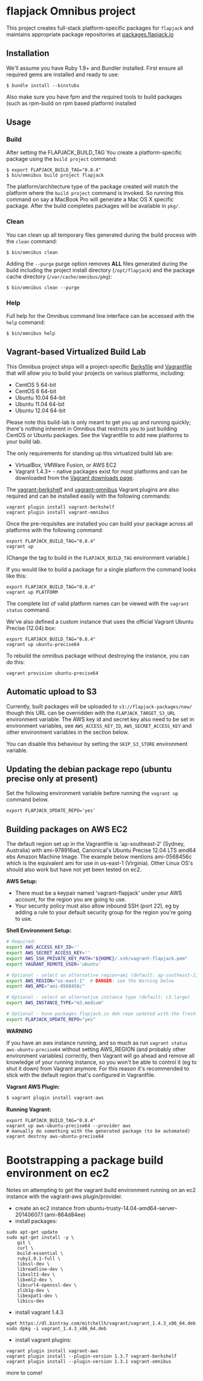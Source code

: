 # flapjack Omnibus project

This project creates full-stack platform-specific packages for
`flapjack` and maintains appropriate package repositories at
[packages.flapjack.io](http://packages.flapjack.io/)

## Installation

We'll assume you have Ruby 1.9+ and Bundler installed. First ensure all
required gems are installed and ready to use:

```shell
$ bundle install --binstubs
```
Also make sure you have fpm and the required tools to build packages (such as rpm-build on rpm based platform)
installed


## Usage

### Build

After setting the FLAPJACK_BUILD_TAG
You create a platform-specific package using the `build project` command:

```shell
$ export FLAPJACK_BUILD_TAG="0.8.4"
$ bin/omnibus build project flapjack
```

The platform/architecture type of the package created will match the platform
where the `build project` command is invoked. So running this command on say a
MacBook Pro will generate a Mac OS X specific package. After the build
completes packages will be available in `pkg/`.

### Clean

You can clean up all temporary files generated during the build process with
the `clean` command:

```shell
$ bin/omnibus clean
```

Adding the `--purge` purge option removes __ALL__ files generated during the
build including the project install directory (`/opt/flapjack`) and
the package cache directory (`/var/cache/omnibus/pkg`):

```shell
$ bin/omnibus clean --purge
```

### Help

Full help for the Omnibus command line interface can be accessed with the
`help` command:

```shell
$ bin/omnibus help
```

## Vagrant-based Virtualized Build Lab

This Omnibus project ships will a project-specific
[Berksfile](http://berkshelf.com/) and [Vagrantfile](http://www.vagrantup.com/)
that will allow you to build your projects on various platforms, including:

* CentOS 5 64-bit
* CentOS 6 64-bit
* Ubuntu 10.04 64-bit
* Ubuntu 11.04 64-bit
* Ubuntu 12.04 64-bit

Please note this build-lab is only meant to get you up and running quickly;
there's nothing inherent in Omnibus that restricts you to just building CentOS
or Ubuntu packages. See the Vagrantfile to add new platforms to your build lab.

The only requirements for standing up this virtualized build lab are:

* VirtualBox, VMWare Fusion, or AWS EC2
* Vagrant 1.4.3+ - native packages exist for most platforms and can be downloaded
from the [Vagrant downloads page](http://downloads.vagrantup.com/).

The [vagrant-berkshelf](https://github.com/RiotGames/vagrant-berkshelf) and
[vagrant-omnibus](https://github.com/schisamo/vagrant-omnibus) Vagrant plugins
are also required and can be installed easily with the following commands:

```shell
vagrant plugin install vagrant-berkshelf
vagrant plugin install vagrant-omnibus
```

Once the pre-requisites are installed you can build your package across all
platforms with the following command:

```shell
export FLAPJACK_BUILD_TAG="0.8.4"
vagrant up
```
(Change the tag to build in the `FLAPJACK_BUILD_TAG` environment variable.)

If you would like to build a package for a single platform the command looks like this:

```shell
export FLAPJACK_BUILD_TAG="0.8.4"
vagrant up PLATFORM
```

The complete list of valid platform names can be viewed with the
`vagrant status` command.

We've also defined a custom instance that uses the official Vagrant Ubuntu
Precise (12.04) box:

``` shell
export FLAPJACK_BUILD_TAG="0.8.4"
vagrant up ubuntu-precise64
```

To rebuild the omnibus package without destroying the instance, you can do this:

``` shell
vagrant provision ubuntu-precise64
```

## Automatic upload to S3

Currently, built packages will be uploaded to `s3://flapjack-packages/new/` though this URL can be overridden with the `FLAPJACK_TARGET_S3_URL` environment variable. The AWS key id and secret key also need to be set in environment variables, see `AWS_ACCESS_KEY_ID`, `AWS_SECRET_ACCESS_KEY` and other environment variables in the section below.

You can disable this behaviour by setting the `SKIP_S3_STORE` environment variable.

## Updating the debian package repo (ubuntu precise only at present)

Set the following environment variable before running the `vagrant up` command below.

```
export FLAPJACK_UPDATE_REPO='yes'
```

## Building packages on AWS EC2

The default region set up in the Vagrantfile is 'ap-southeast-2' (Sydney, Australia) with ami-978916ad, Canonical's Ubuntu Precise 12.04 LTS amd64 ebs Amazon Machine Image. The example below mentions ami-0568456c which is the equivalent ami for use in us-east-1 (Virginia). Other Linux OS's should also work but have not yet been tested on ec2.

**AWS Setup:**

- There must be a keypair named 'vagrant-flapjack' under your AWS account, for the region you are going to use.
- Your security policy must also allow inbound SSH (port 22), eg by adding a rule to your default security group for the region you're going to use.

**Shell Environment Setup:**

``` bash
# Required:
export AWS_ACCESS_KEY_ID=''
export AWS_SECRET_ACCESS_KEY=''
export AWS_SSH_PRIVATE_KEY_PATH="${HOME}/.ssh/vagrant-flapjack.pem"
export VAGRANT_REMOTE_USER='ubuntu'

# Optional - select an alternative region+ami (default: ap-southeast-2, precise64):
export AWS_REGION="us-east-1"  # DANGER: see the Warning below
export AWS_AMI="ami-0568456c"

# Optional - select an alternative instance type (default: c3.large)
export AWS_INSTANCE_TYPE="m3.medium"

# Optional - have packages.flapjack.io deb repo updated with the freshly built package
export FLAPJACK_UPDATE_REPO="yes"
```

**WARNING**

If you have an aws instance running, and so much as run `vagrant status aws-ubuntu-precise64` without setting AWS_REGION (and probably other environment variables) correctly, then Vagrant will go ahead and remove all knowledge of your running instance, so you won't be able to control it (eg to shut it down) from Vagrant anymore. For this reason it's recommended to stick with the default region that's configured in Vagrantfile.

**Vagrant AWS Plugin:**
```bash
$ vagrant plugin install vagrant-aws
```

**Running Vagrant:**
```
export FLAPJACK_BUILD_TAG="0.8.4"
vagrant up aws-ubuntu-precise64 --provider aws
# manually do something with the generated package (to be automated)
vagrant destroy aws-ubuntu-precise64
```


# Bootstrapping a package build environment on ec2

Notes on attempting to get the vagrant build environment running on an ec2 instance with the vagrant-aws plugin/provider.

- create an ec2 instance from ubuntu-trusty-14.04-amd64-server-20140607.1 (ami-864d84ee)
- install packages:

```
sudo apt-get update
sudo apt-get install -y \
    git \
    curl \
    build-essential \
    ruby1.9.1-full \
    libssl-dev \
    libreadline-dev \
    libxslt1-dev \
    libxml2-dev \
    libcurl4-openssl-dev \
    zlib1g-dev \
    libexpat1-dev \
    libicu-dev
```

- install vagrant 1.4.3

```
wget https://dl.bintray.com/mitchellh/vagrant/vagrant_1.4.3_x86_64.deb
sudo dpkg -i vagrant_1.4.3_x86_64.deb
```

- install vagrant plugins:

```
vagrant plugin install vagrant-aws
vagrant plugin install --plugin-version 1.3.7 vagrant-berkshelf
vagrant plugin install --plugin-version 1.3.1 vagrant-omnibus
```

more to come!

